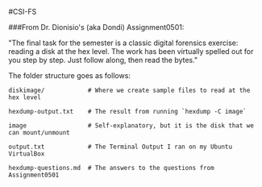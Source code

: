 #CSI-FS

###From Dr. Dionisio's (aka Dondi) Assignment0501:

"The final task for the semester is a classic digital forensics exercise: reading a disk at the hex level. The work has been virtually spelled out for you step by step. Just follow along, then read the bytes."

The folder structure goes as follows:

    diskimage/            # Where we create sample files to read at the hex level
    
    hexdump-output.txt    # The result from running `hexdump -C image`
    
    image                 # Self-explanatory, but it is the disk that we can mount/unmount
    
    output.txt            # The Terminal Output I ran on my Ubuntu VirtualBox

    hexdump-questions.md  # The answers to the questions from Assignment0501
    

